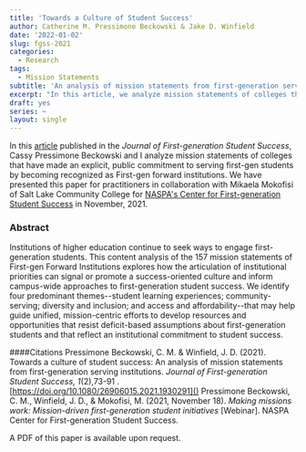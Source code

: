 ```yaml
---
title: 'Towards a Culture of Student Success'
author: Catherine M. Pressimone Beckowski & Jake D. Winfield
date: '2022-01-02'
slug: fgss-2021
categories:
  - Research
tags:
  - Mission Statements
subtitle: 'An analysis of mission statements from first-generation serving institutions'
excerpt: "In this article, we analyze mission statements of colleges that have made an explicit, public commitment to serving first-gen students by becoming recognized as First-gen forward institutions by NASPA's Center for First-generation Student Success."
draft: yes
series: ~
layout: single
---
```

In this [article](https://doi.org/10.1080/26906015.2021.1930291) published in the *Journal of First-generation Student Success*, Cassy Pressimone Beckowski and I analyze mission statements of colleges that have made an explicit, public commitment to serving first-gen students by becoming recognized as First-gen forward institutions. We have presented this paper for practitioners in collaboration with Mikaela Mokofisi of Salt Lake Community College for [NASPA's Center for First-generation Student Success](https://naspa.org/events/making-missions-work-mission-driven-first-generation-student-initiatives) in November, 2021. 

### Abstract
Institutions of higher education continue to seek ways to engage first-generation students. This content analysis of the 157 mission statements of First-gen Forward Institutions explores how the articulation of institutional priorities can signal or promote a success-oriented culture and inform campus-wide approaches to first-generation student success. We identify four predominant themes--student learning experiences; community-serving; diversity and inclusion; and access and affordability--that may help guide unified, mission-centric efforts to develop resources and opportunities that resist deficit-based assumptions about first-generation students and that reflect an institutional commitment to student success.

####Citations
Pressimone Beckowski, C. M. & Winfield, J. D. (2021). Towards a culture of student success: An analysis of mission statements from first-generation serving institutions. *Journal of First-generation Student Success, 1*(2),73-91 . [https://doi.org/10.1080/26906015.2021.1930291]()
Pressimone Beckowski, C. M., Winfield, J. D., & Mokofisi, M. (2021, November 18). *Making missions work: Mission-driven first-generation student initiatives* [Webinar]. NASPA Center for First-generation Student Success. 

A PDF of this paper is available upon request.
